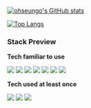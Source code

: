 
[![ohseungo's GitHub stats](https://github-readme-stats.vercel.app/api?username=ohseungo&theme=github_dark)](https://github.com/anuraghazra/github-readme-stats)

[![Top Langs](https://github-readme-stats.vercel.app/api/top-langs/?username=ohseungo)](https://github.com/anuraghazra/github-readme-stats)

### Stack Preview
**Tech familiar to use**
<p>
  <img src="https://img.shields.io/badge/HTML5-E34F26?style=flat-square&logo=HTML5&logoColor=white"/>
  <img src="https://img.shields.io/badge/JavaScript-F7DF1E?style=flat-square&logo=JavaScript&logoColor=white"/>
  <img src="https://img.shields.io/badge/TypeScript-3178C6?style=flat-square&logo=TypeScript&logoColor=white"/>
  <img src="https://img.shields.io/badge/React-61DAFB?style=flat-square&logo=React&logoColor=white"/>
  <img src="https://img.shields.io/badge/Next.js-000000?style=flat-square&logo=Next.js&logoColor=white"/>

  <img src="https://img.shields.io/badge/Redux-764ABC?style=flat-square&logo=Redux&logoColor=white"/>
  <img src="https://img.shields.io/badge/Java-007396?style=flat-square&logo=Java&logoColor=white"/>
</p>

**Tech used at least once**
<p>
  <img src="https://img.shields.io/badge/SpringBoot-6DB33F?style=flat-square&logo=SpringBoot&logoColor=white"/>
  <img src="https://img.shields.io/badge/Microsoft Azure-0078D4?style=flat-square&logo=Microsoft Azure&logoColor=white"/>
  <img src="https://img.shields.io/badge/Flutter-02569B?style=flat-square&logo=Flutter&logoColor=white"/>
</p>


